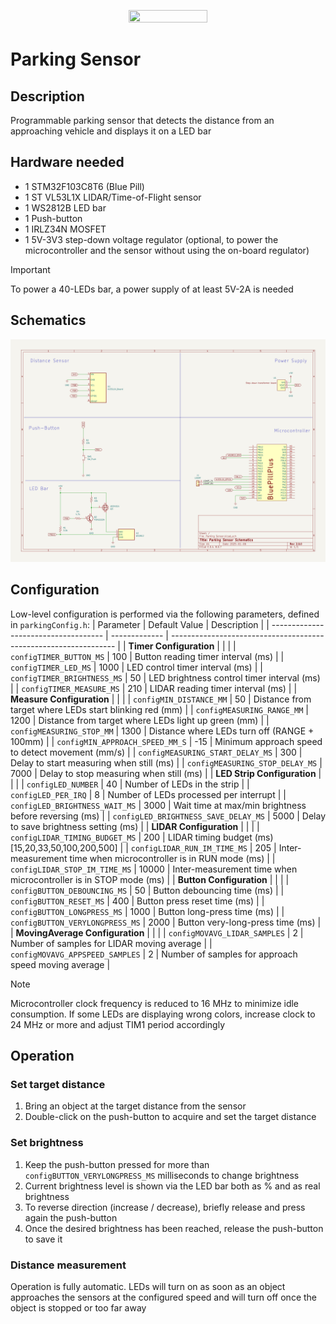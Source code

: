 <p align="center"> <img src="https://github.com/Tellicious/ADV-utils/assets/9076397/3ec512f1-2de6-4226-bc07-e4bfdd686a28" width=50% height=50%> </p>

# Parking Sensor

## Description
Programmable parking sensor that detects the distance from an approaching vehicle and displays it on a LED bar

## Hardware needed
- 1 STM32F103C8T6 (Blue Pill)
- 1 ST VL53L1X LIDAR/Time-of-Flight sensor
- 1 WS2812B LED bar
- 1 Push-button
- 1 IRLZ34N MOSFET
- 1 5V-3V3 step-down voltage regulator (optional, to power the microcontroller and the sensor without using the on-board regulator)
> [!IMPORTANT]  
> To power a 40-LEDs bar, a power supply of at least 5V-2A is needed

## Schematics
![Schematics](Schematics/SchematicsImage.jpg)

## Configuration
Low-level configuration is performed via the following parameters, defined in `parkingConfig.h`:
| Parameter                            | Default Value | Description                                                      |
| ------------------------------------ | ------------- | ---------------------------------------------------------------- |
| **Timer Configuration**              |               |                                                                  |
| `configTIMER_BUTTON_MS`              | 100           | Button reading timer interval (ms)                               |
| `configTIMER_LED_MS`                 | 1000          | LED control timer interval (ms)                                  |
| `configTIMER_BRIGHTNESS_MS`          | 50            | LED brightness control timer interval (ms)                       |
| `configTIMER_MEASURE_MS`             | 210           | LIDAR reading timer interval (ms)                                |
| **Measure Configuration**            |               |                                                                  |
| `configMIN_DISTANCE_MM`              | 50            | Distance from target where LEDs start blinking red (mm)          |
| `configMEASURING_RANGE_MM`           | 1200          | Distance from target where LEDs light up green (mm)              |
| `configMEASURING_STOP_MM`            | 1300          | Distance where LEDs turn off (RANGE + 100mm)                     |
| `configMIN_APPROACH_SPEED_MM_S`      | -15           | Minimum approach speed to detect movement (mm/s)                 |
| `configMEASURING_START_DELAY_MS`     | 300           | Delay to start measuring when still (ms)                         |
| `configMEASURING_STOP_DELAY_MS`      | 7000          | Delay to stop measuring when still (ms)                          |
| **LED Strip Configuration**          |               |                                                                  |
| `configLED_NUMBER`                   | 40            | Number of LEDs in the strip                                      |
| `configLED_PER_IRQ`                  | 8             | Number of LEDs processed per interrupt                           |
| `configLED_BRIGHTNESS_WAIT_MS`       | 3000          | Wait time at max/min brightness before reversing (ms)            |
| `configLED_BRIGHTNESS_SAVE_DELAY_MS` | 5000          | Delay to save brightness setting (ms)                            |
| **LIDAR Configuration**              |               |                                                                  |
| `configLIDAR_TIMING_BUDGET_MS`       | 200           | LIDAR timing budget (ms) [15,20,33,50,100,200,500]               |
| `configLIDAR_RUN_IM_TIME_MS`         | 205           | Inter-measurement time when microcontroller is in RUN mode (ms)  |
| `configLIDAR_STOP_IM_TIME_MS`        | 10000         | Inter-measurement time when microcontroller is in STOP mode (ms) |
| **Button Configuration**             |               |                                                                  |
| `configBUTTON_DEBOUNCING_MS`         | 50            | Button debouncing time (ms)                                      |
| `configBUTTON_RESET_MS`              | 400           | Button press reset time (ms)                                     |
| `configBUTTON_LONGPRESS_MS`          | 1000          | Button long-press time (ms)                                      |
| `configBUTTON_VERYLONGPRESS_MS`      | 2000          | Button very-long-press time (ms)                                 |
| **MovingAverage Configuration**      |               |                                                                  |
| `configMOVAVG_LIDAR_SAMPLES`         | 2             | Number of samples for LIDAR moving average                       |
| `configMOVAVG_APPSPEED_SAMPLES`      | 2             | Number of samples for approach speed moving average              |

> [!NOTE]
> Microcontroller clock frequency is reduced to 16 MHz to minimize idle consumption.
> If some LEDs are displaying wrong colors, increase clock to 24 MHz or more and adjust TIM1 period accordingly

## Operation
### Set target distance
1. Bring an object at the target distance from the sensor
2. Double-click on the push-button to acquire and set the target distance
### Set brightness
1. Keep the push-button pressed for more than `configBUTTON_VERYLONGPRESS_MS` milliseconds to change brightness
2. Current brightness level is shown via the LED bar both as % and as real brightness
3. To reverse direction (increase / decrease), briefly release and press again the push-button
4. Once the desired brightness has been reached, release the push-button to save it
### Distance measurement
Operation is fully automatic. LEDs will turn on as soon as an object approaches the sensors at the configured speed and will turn off once the object is stopped or too far away